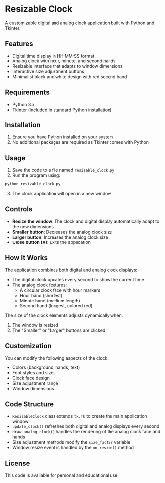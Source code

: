 # Resizable Clock

A customizable digital and analog clock application built with Python and Tkinter.

## Features

- Digital time display in HH:MM:SS format
- Analog clock with hour, minute, and second hands
- Resizable interface that adapts to window dimensions
- Interactive size adjustment buttons
- Minimalist black and white design with red second hand

## Requirements

- Python 3.x
- Tkinter (included in standard Python installation)

## Installation

1. Ensure you have Python installed on your system
2. No additional packages are required as Tkinter comes with Python

## Usage

1. Save the code to a file named `resizable_clock.py`
2. Run the program using:

```bash
python resizable_clock.py
```

3. The clock application will open in a new window

## Controls

- **Resize the window**: The clock and digital display automatically adapt to the new dimensions
- **Smaller button**: Decreases the analog clock size
- **Larger button**: Increases the analog clock size
- **Close button (X)**: Exits the application

## How It Works

The application combines both digital and analog clock displays:

- The digital clock updates every second to show the current time
- The analog clock features:
  - A circular clock face with hour markers
  - Hour hand (shortest)
  - Minute hand (medium length)
  - Second hand (longest, colored red)
  
The size of the clock elements adjusts dynamically when:
1. The window is resized
2. The "Smaller" or "Larger" buttons are clicked

## Customization

You can modify the following aspects of the clock:

- Colors (background, hands, text)
- Font styles and sizes
- Clock face design
- Size adjustment range
- Window dimensions

## Code Structure

- `ResizableClock` class extends `tk.Tk` to create the main application window
- `update_clock()` refreshes both digital and analog displays every second
- `draw_analog_clock()` handles the rendering of the analog clock face and hands
- Size adjustment methods modify the `size_factor` variable
- Window resize event is handled by the `on_resize()` method

## License

This code is available for personal and educational use.
